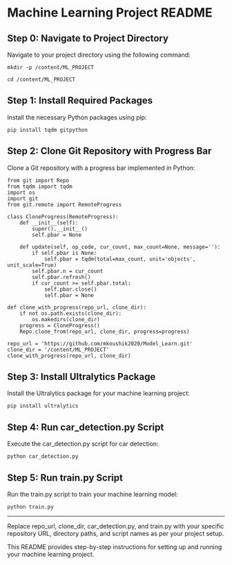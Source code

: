 # Machine Learning Project README

## Step 0: Navigate to Project Directory

Navigate to your project directory using the following command:
```
mkdir -p /content/ML_PROJECT
```

```
cd /content/ML_PROJECT
```

## Step 1: Install Required Packages

Install the necessary Python packages using pip:

```
pip install tqdm gitpython
```

## Step 2: Clone Git Repository with Progress Bar

Clone a Git repository with a progress bar implemented in Python:
```
from git import Repo
from tqdm import tqdm
import os
import git
from git.remote import RemoteProgress

class CloneProgress(RemoteProgress):
    def __init__(self):
        super().__init__()
        self.pbar = None
    
    def update(self, op_code, cur_count, max_count=None, message=''):
        if self.pbar is None:
            self.pbar = tqdm(total=max_count, unit='objects', unit_scale=True)
        self.pbar.n = cur_count
        self.pbar.refresh()
        if cur_count >= self.pbar.total:
            self.pbar.close()
            self.pbar = None
            
def clone_with_progress(repo_url, clone_dir):
    if not os.path.exists(clone_dir):
        os.makedirs(clone_dir)
    progress = CloneProgress()
    Repo.clone_from(repo_url, clone_dir, progress=progress)

repo_url = 'https://github.com/mkoushik2020/Model_Learn.git'
clone_dir = '/content/ML_PROJECT'
clone_with_progress(repo_url, clone_dir)
```

## Step 3: Install Ultralytics Package

Install the Ultralytics package for your machine learning project:
```
pip install ultralytics
```

## Step 4: Run car_detection.py Script

Execute the car_detection.py script for car detection:
```
python car_detection.py
```

## Step 5: Run train.py Script

Run the train.py script to train your machine learning model:
```
python train.py
```

---

Replace repo_url, clone_dir, car_detection.py, and train.py with your specific repository URL, directory paths, and script names as per your project setup.

This README provides step-by-step instructions for setting up and running your machine learning project.
